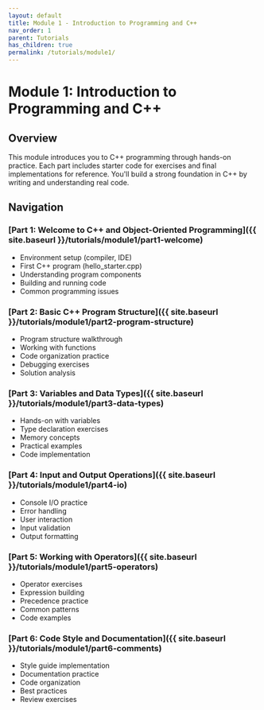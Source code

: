 ```yaml
---
layout: default
title: Module 1 - Introduction to Programming and C++
nav_order: 1
parent: Tutorials
has_children: true
permalink: /tutorials/module1/
---
```


# Module 1: Introduction to Programming and C++

## Overview
This module introduces you to C++ programming through hands-on practice. Each part includes starter code for exercises and final implementations for reference. You'll build a strong foundation in C++ by writing and understanding real code.

## Navigation

### [Part 1: Welcome to C++ and Object-Oriented Programming]({{ site.baseurl }}/tutorials/module1/part1-welcome)
- Environment setup (compiler, IDE)
- First C++ program (hello_starter.cpp)
- Understanding program components
- Building and running code
- Common programming issues

### [Part 2: Basic C++ Program Structure]({{ site.baseurl }}/tutorials/module1/part2-program-structure)
- Program structure walkthrough
- Working with functions
- Code organization practice
- Debugging exercises
- Solution analysis

### [Part 3: Variables and Data Types]({{ site.baseurl }}/tutorials/module1/part3-data-types)
- Hands-on with variables
- Type declaration exercises
- Memory concepts
- Practical examples
- Code implementation

### [Part 4: Input and Output Operations]({{ site.baseurl }}/tutorials/module1/part4-io)
- Console I/O practice
- Error handling
- User interaction
- Input validation
- Output formatting

### [Part 5: Working with Operators]({{ site.baseurl }}/tutorials/module1/part5-operators)
- Operator exercises
- Expression building
- Precedence practice
- Common patterns
- Code examples

### [Part 6: Code Style and Documentation]({{ site.baseurl }}/tutorials/module1/part6-comments)
- Style guide implementation
- Documentation practice
- Code organization
- Best practices
- Review exercises


